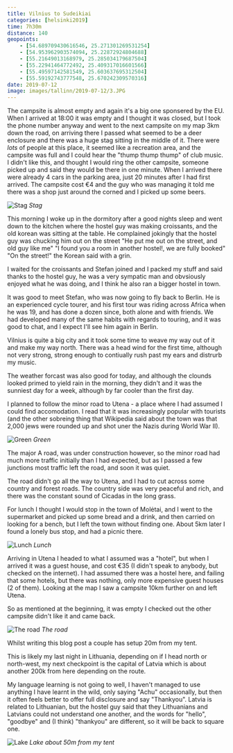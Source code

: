 ```yaml
--- 
title: Vilnius to Sudeikiai
categories: [helsinki2019]
time: 7h30m
distance: 140
geopoints:
    - [54.689709430616546, 25.271301269531254]
    - [54.953962903574094, 25.22872924804688]
    - [55.21649013168979, 25.285034179687504]
    - [55.22941464772492, 25.409317016601566]
    - [55.49597142581549, 25.603637695312504]
    - [55.59192743777548, 25.670242309570316]
date: 2019-07-12
image: images/tallinn/2019-07-12/3.JPG
---
```


The campsite is almost empty and again it's a big one sponsered by the EU.
When I arrived at 18:00 it was empty and I thought it was closed, but I took
the phone number anyway and went to the next campsite on my map 3km down the
road, on arriving there I passed what seemed to be a deer enclosure and there
was a huge stag sitting in the middle of it. There were _lots_ of people at
this place, it seemed like a recreation area, and the campsite was full and I
could hear the "thump thump thump" of club music. I didn't like this, and
thought I would ring the other campsite, someone picked up and said they would
be there in one minute. When I arrived there were already 4 cars in the
parking area, just 20 minutes after I had first arrived. The campsite cost €4
and the guy who was managing it told me there was a shop just around the
corned and I picked up some beers.

![Stag](/images/tallinn/2019-07-12/5.JPG)
*Stag*

This morning I woke up in the dormitory after a good nights sleep and went
down to the kitchen where the hostel guy was making croissants, and the old
korean was sitting at the table. He complained jokingly that the hostel guy
was chucking him out on the street "He put me out on the street, and old guy
like me" "I found you a room in another hostel!, we are fully booked" "On the
street!" the Korean said with a grin.

I waited for the croissants and Stefan joined and I packed my stuff and said
thanks to the hostel guy, he was a very sympatic man and obvsiously enjoyed
what he was doing, and I think he also ran a bigger hostel in town.

It was good to meet Stefan, who was now going to fly back to Berlin. He is an
experienced cycle tourer, and his first tour was riding across Africa when he
was 19, and has done a dozen since, both alone and with friends. We had
developed many of the same habits with regards to touring, and it was good to
chat, and I expect I'll see him again in Berlin.

Vilnius is quite a big city and it took some time to weave my way out of it
and make my way north. There was a head wind for the first time, although not
very strong, strong enough to contiually rush past my ears and distrurb my
music.

The weather forcast was also good for today, and although the clounds looked
primed to yield rain in the morning, they didn't and it was the sunniest day
for a week, although by far cooler than the first day.

I planned to follow the minor road to Utena - a place where I had assumed I
could find accomodation. I read that it was increasingly popular with tourists
(and the other sobreing thing that Wikipedia said about the town was that
2,000 jews were rounded up and shot uner the Nazis during World War II).

![Green](/images/tallinn/2019-07-12/3.JPG)
*Green*

The major A road, was under construction however, so the minor road had much
more traffic initially than I had expected, but as I passed a few junctions
most traffic left the road, and soon it was quiet.

The road didn't go all the way to Utena, and I had to cut across some country
and forest roads. The country side was very peaceful and rich, and there was
the constant sound of Cicadas in the long grass.

For lunch I thought I would stop in the town of Molėtai, and I went to the
supermarket and picked up some bread and a drink, and then carried on looking
for a bench, but I left the town without finding one. About 5km later I found
a lonely bus stop, and had a picnic there.

![Lunch](/images/tallinn/2019-07-12/1.JPG)
*Lunch*

Arriving in Utena I headed to what I assumed was a "hotel", but when I arrived
it was a guest house, and cost €35 (I didn't speak to anybody, but checked on
the internet). I had assumed there was a hostel here, and failing that some
hotels, but there was nothing, only more expensive guest houses (2 of them).
Looking at the map I saw a campsite 10km further on and left Utena.

So as mentioned at the beginning, it was empty I checked out the other
campsite didn't like it and came back.

![The road](/images/tallinn/2019-07-12/4.JPG)
*The road*

Whilst writing this blog post a couple has setup 20m from my tent.

This is likely my last night in Lithuania, depending on if I head north or
north-west, my next checkpoint is the capital of Latvia which is about another
200k from here depending on the route.

My language learning is not going to well, I haven't managed to use anything
I have learnt in the wild, only saying "Achu" occasionally, but then it often
feels better to offer full disclosure and say "Thankyou". Latvia is related to
Lithuanian, but the hostel guy said that they Lithuanians and Latvians could
not understand one another, and the words for "hello", "goodbye" and (I think)
"thankyou" are different, so it will be back to square one.

![Lake](/images/tallinn/2019-07-12/6.JPG)
*Lake about 50m from my tent*
